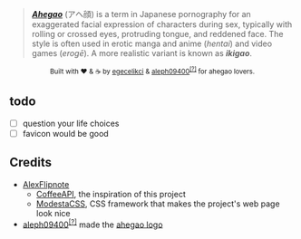 > [**_Ahegao_**](https://ahegao.egecelikci.com) (アヘ顔) is a term in Japanese pornography for an exaggerated facial expression of characters during sex, typically with rolling or crossed eyes, protruding tongue, and reddened face. The style is often used in erotic manga and anime (_hentai_) and video games (_erogē_). A more realistic variant is known as **_ikigao_**.

<div align="center"><sub>Built with ❤︎ & ☕ by <a href="https://github.com/egecelikci">egecelikci</a> & <a href="https://github.com/aleph09400">aleph09400</a><sup><a href="https://egecelikci.github.io/redirect/from_github_id.html#36800357">[?]</a></sup> for ahegao lovers.</sub></div>

## todo
- [ ] question your life choices
- [ ] favicon would be good

## Credits
* [AlexFlipnote](https://github.com/AlexFlipnote)
  * [CoffeeAPI](https://github.com/AlexFlipnote/CoffeeAPI), the inspiration of this project
  * [ModestaCSS](https://github.com/AlexFlipnote/ModestaCSS), CSS framework that makes the project's web page look nice
* [aleph09400](https://github.com/aleph09400)<sup>[[?]](https://egecelikci.github.io/redirect/from_github_id.html#36800357)</sup> made the [ahegao logo](ahegao.png)
